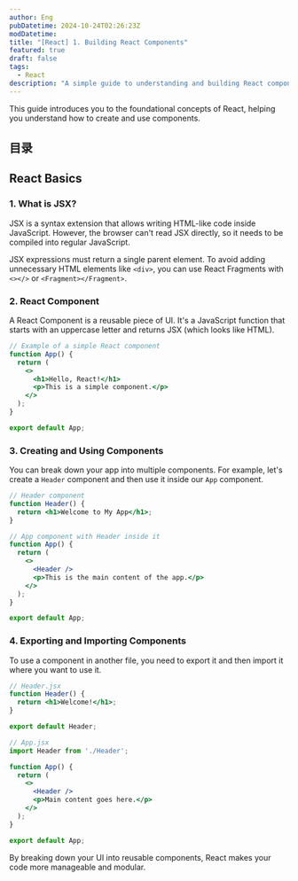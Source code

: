 ```yaml
---
author: Eng
pubDatetime: 2024-10-24T02:26:23Z
modDatetime:
title: "[React] 1. Building React Components"
featured: true
draft: false
tags:
  - React
description: "A simple guide to understanding and building React components."
---
```


This guide introduces you to the foundational concepts of React, helping you understand how to create and use components.

## 目录

## React Basics

### 1. What is JSX?

JSX is a syntax extension that allows writing HTML-like code inside JavaScript. However, the browser can't read JSX directly, so it needs to be compiled into regular JavaScript.

JSX expressions must return a single parent element. To avoid adding unnecessary HTML elements like `<div>`, you can use React Fragments with `<></>` or `<Fragment></Fragment>`.

### 2. React Component

A React Component is a reusable piece of UI. It's a JavaScript function that starts with an uppercase letter and returns JSX (which looks like HTML).

```jsx
// Example of a simple React component
function App() {
  return (
    <>
      <h1>Hello, React!</h1>
      <p>This is a simple component.</p>
    </>
  );
}

export default App;
```

### 3. Creating and Using Components

You can break down your app into multiple components. For example, let's create a `Header` component and then use it inside our `App` component.

```jsx
// Header component
function Header() {
  return <h1>Welcome to My App</h1>;
}

// App component with Header inside it
function App() {
  return (
    <>
      <Header />
      <p>This is the main content of the app.</p>
    </>
  );
}

export default App;
```

### 4. Exporting and Importing Components

To use a component in another file, you need to export it and then import it where you want to use it.

```jsx
// Header.jsx
function Header() {
  return <h1>Welcome!</h1>;
}

export default Header;

// App.jsx
import Header from './Header';

function App() {
  return (
    <>
      <Header />
      <p>Main content goes here.</p>
    </>
  );
}

export default App;
```

By breaking down your UI into reusable components, React makes your code more manageable and modular.
